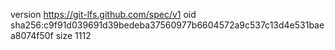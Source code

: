 version https://git-lfs.github.com/spec/v1
oid sha256:c9f91d039691d39bedeba37560977b6604572a9c537c13d4e531baea8074f50f
size 1112
